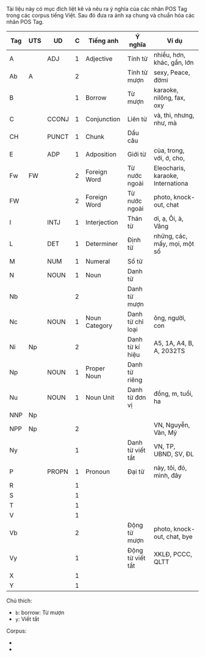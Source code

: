 Tài liệu này có mục đích liệt kê và nêu ra ý nghĩa của các nhãn POS Tag trong các corpus tiếng Việt. Sau đó đưa ra ánh xạ chung và chuẩn hóa các nhãn POS Tag.

| Tag | UTS | UD    | C | Tiếng anh     | Ý nghĩa          | Ví dụ                             |
|-----|-----|-------|---|---------------|------------------|-----------------------------------|
| A   |     | ADJ   | 1 | Adjective     | Tính từ          | nhiều, hơn, khác, gần, lớn        |
| Ab  | A   |       | 2 |               | Tính từ mượn     | sexy, Peace, đờmi                 |
| B   |     |       | 1 | Borrow        | Từ mượn          | karaoke, nilông, fax, oxy         |
| C   |     | CCONJ | 1 | Conjunction   | Liên từ          | và, thì, nhưng, như, mà           |
| CH  |     | PUNCT | 1 | Chunk         | Dấu câu          |                                   |
| E   |     | ADP   | 1 | Adposition    | Giới từ          | của, trong, với, ở, cho,          |
| Fw  | FW  |       | 2 | Foreign Word  | Từ nước ngoài    | Eleocharis, karaoke, Internationa |
| FW  |     |       | 2 | Foreign Word  | Từ nước ngoài    | photo, knock-out, chat            |
| I   |     | INTJ  | 1 | Interjection  | Thán từ          | ơi, ạ, Ôi, à, Vâng                |
| L   |     | DET   | 1 | Determiner    | Định từ          | những, các, mấy, mọi, một số      |
| M   |     | NUM   | 1 | Numeral       | Số từ            |                                   |
| N   |     | NOUN  | 1 | Noun          | Danh từ          |                                   |
| Nb  |     |       | 2 |               | Danh từ mượn     |                                   |
| Nc  |     | NOUN  | 1 | Noun Category | Danh từ chỉ loại | ông, người, con                   |
| Ni  | Np  |       | 2 |               | Danh từ kí hiệu  | A5, 1A, A4, B, A, 2032TS          |
| Np  |     | NOUN  | 1 | Proper Noun   | Danh từ riêng    |                                   |
| Nu  |     | NOUN  | 1 | Noun Unit     | Danh từ đơn vị   | đồng, m, tuổi, ha                 |
| NNP | Np  |       |   |               |                  |                                   |
| NPP | Np  |       | 2 |               |                  | VN, Nguyễn, Văn, Mỹ               |
| Ny  |     |       | 1 |               | Danh từ viết tắt | VN, TP, UBND, SV, ĐL              |
| P   |     | PROPN | 1 | Pronoun       | Đại từ           | này, tôi, đó, mình, đây           |
| R   |     |       | 1 |               |                  |                                   |
| S   |     |       | 1 |               |                  |                                   |
| T   |     |       | 1 |               |                  |                                   |
| V   |     |       | 1 |               |                  |                                   |
| Vb  |     |       | 2 |               | Động từ mượn     | photo, knock-out, chat, bye       |
| Vy  |     |       | 1 |               | Động từ viết tắt | XKLĐ, PCCC, QLTT                  |
| X   |     |       | 1 |               |                  |                                   |
| Y   |     |       | 1 |               |                  |                                   |

Chú thích:

* `b`: borrow: Từ mượn
* `y`: Viết tắt

Corpus:

* [1]: VietTreeBank
* [2]: VLSP2016-NER